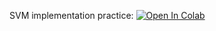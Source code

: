 SVM implementation practice:
[![Open In Colab](https://colab.research.google.com/assets/colab-badge.svg)](https://colab.research.google.com/github/pstrepetov/ml-mipt-course-basic/blob/main/assignment0_03_SVM/assignment0_03_svm_kernel.ipynb)
